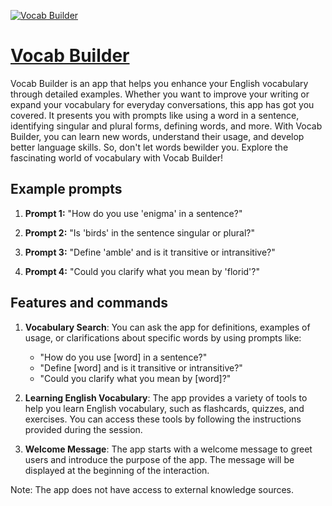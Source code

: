 [![Vocab Builder](https://files.oaiusercontent.com/file-QBO839loQwL3qATXxBYX5HRC?se=2123-10-17T07%3A37%3A30Z&sp=r&sv=2021-08-06&sr=b&rscc=max-age%3D31536000%2C%20immutable&rscd=attachment%3B%20filename%3Dd64407df-4b23-4d7b-a260-2a738e817ea3.png&sig=sPKwtJZOK7gTosguaILWOg1%2B3RK3OMWcQYEEta4z9Ng%3D)](https://chat.openai.com/g/g-KQBaOCxkx-vocab-builder)

# [Vocab Builder](https://chat.openai.com/g/g-KQBaOCxkx-vocab-builder)

Vocab Builder is an app that helps you enhance your English vocabulary through detailed examples. Whether you want to improve your writing or expand your vocabulary for everyday conversations, this app has got you covered. It presents you with prompts like using a word in a sentence, identifying singular and plural forms, defining words, and more. With Vocab Builder, you can learn new words, understand their usage, and develop better language skills. So, don't let words bewilder you. Explore the fascinating world of vocabulary with Vocab Builder!

## Example prompts

1. **Prompt 1:** "How do you use 'enigma' in a sentence?"

2. **Prompt 2:** "Is 'birds' in the sentence singular or plural?"

3. **Prompt 3:** "Define 'amble' and is it transitive or intransitive?"

4. **Prompt 4:** "Could you clarify what you mean by 'florid'?"

## Features and commands

1. **Vocabulary Search**: You can ask the app for definitions, examples of usage, or clarifications about specific words by using prompts like:

   - "How do you use [word] in a sentence?"
   - "Define [word] and is it transitive or intransitive?"
   - "Could you clarify what you mean by [word]?"

2. **Learning English Vocabulary**: The app provides a variety of tools to help you learn English vocabulary, such as flashcards, quizzes, and exercises. You can access these tools by following the instructions provided during the session.

3. **Welcome Message**: The app starts with a welcome message to greet users and introduce the purpose of the app. The message will be displayed at the beginning of the interaction.

Note: The app does not have access to external knowledge sources.